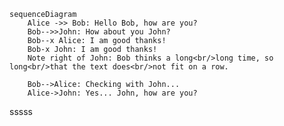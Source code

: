 
```mermaid
sequenceDiagram
    Alice ->> Bob: Hello Bob, how are you?
    Bob-->>John: How about you John?
    Bob--x Alice: I am good thanks!
    Bob-x John: I am good thanks!
    Note right of John: Bob thinks a long<br/>long time, so long<br/>that the text does<br/>not fit on a row.

    Bob-->Alice: Checking with John...
    Alice->John: Yes... John, how are you?

```
sssss
<!--stackedit_data:
eyJoaXN0b3J5IjpbLTc4NzM3OTcwMCwtMTEzNjMzNjU1Niw0Nz
I1OTg5MzBdfQ==
-->